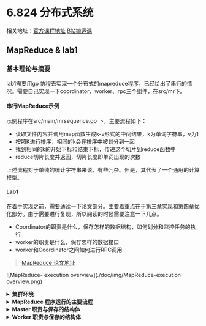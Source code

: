 # 6.824 分布式系统

相关地址：[官方课程地址](https://pdos.csail.mit.edu/6.824/index.html)  [B站搬运课](https://www.bilibili.com/video/BV1qk4y197bB)

## MapReduce & lab1
### 基本理论与摘要

lab1需要用go 协程去实现一个分布式的mapreduce程序，已经给出了串行的情况。需要自己实现一下coordinator、worker、rpc三个组件，在src/mr下。

#### 串行MapReduce示例

示例程序在src/main/mrsequence.go 下，主要流程如下：

- 读取文件内容并调用map函数生成k-v形式的中间结果，k为单词字符串，v为1
- 按照K进行排序，相同的k会在排序中被划分到一起
- 找到相同的k的开始下标和结束下标，传递这个切片到reduce函数中
- reduce切片长度并返回，切片长度即单词出现的次数

上述流程对于单纯的统计字符串来说，有些冗杂。但是，其代表了一个通用的计算模型。

#### Lab1

在着手实现之前，需要通读一下论文部分。主要着重点在于第三章实现和第四章优化部分。由于需要进行复现，所以阅读的时候需要注意一下几点。

- Coordinator的职责是什么，保存怎样的数据结构，如何划分和监控任务的执行
- worker的职责是什么，保存怎样的数据接口
- worker和Coordinator之间如何进行RPC调用

> [MapReduce 论文地址](http://static.googleusercontent.com/media/research.google.com/zh-CN//archive/mapreduce-osdi04.pdf)

![MapReduce- execution overview](./doc/img/MapReduce-execution overview.png)

<details>
<summary><strong> 集群环境 </strong></summary>

- 依托于GFS提供全局的文件系统
- 大量廉价机器去做分布式计算，由于机器的不稳定性，需要考虑到容错的情况

</details>

<details>
<summary><strong> MapReduce 程序运行的主要流程 </strong></summary>

MapReduce主要流程如下：
1. 将输入的文件按照固定的大小SIZE进行划分，并Fork出多个进程，包含有Master和Worker
2. 根据用户指定的参数M & R 确定最终有M个Map任务以及R个Reduce任务，Master选择一个空闲的Worker去执行Map任务
3. worker进程读取指定的输入，并生产相应的KV中间结果，存储在内存中
4. 被缓存的KV中间结果会被周期性的写入磁盘，Master进程会存储其所在的位置，以便于后续分配Reduce任务
5. 当一个工作者被分配Reduce任务，它会通过远程过程调用去读取存储在Map进程本地的中间结果，当读取完所有的中间结果之后进行排序（这种排序的思想在数据库算子的设计中也非常的常见
6. 当Reduce迭代处理完所有的中间结果之后，根据每一个输入的独特的K生成相应的reduce产出的value，并追加到最终到输出文件
7. 所有任务处理完成，Master进程唤醒用户进程，继续执行

基本的原理是一样的，但是对于lab来说一些设计上需要有细微的不同。

**设计上的问题**
- 输入分区函数：Map函数需要将任务分发给多个不同的worker进程，那么任务的负载均衡是非常重要的，程序性能的下限取决于最晚执行的Map任务，另外最为糟糕的事情是，框架会kill掉执行时间过长掉任务（理由是可能是由于物理机的问题导致任务执行时间过长），并进行重新的调度。
  但若是由于框架本身的问题，带来的后果是无论重新调度多少次，该任务最终都会由于超时而执行失败。因此，如何平均分配任务到每一个worker是非常重要的。
  lab中的任务是需要读取文本文件，有一个问题在于如何按照固定大小进行划分导致摸个单词被分割开的情况该如何处理
  
- 

Lab1主要流程梳理：



</details>

<details>
<summary><strong> Master 职责与保存的结构体 </strong></summary>

</details>

<details>
<summary><strong> Worker 职责与保存的结构体 </strong></summary>

</details>


<!-- template -->
<!-- <details>
<summary><strong>  </strong></summary>
</details> -->

